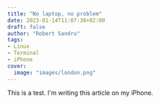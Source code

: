 ```yaml
---
title: "No laptop, no problem"
date: 2023-01-14T11:07:38+02:00
draft: false
author: "Robert Sandru"
tags: 
- Linux
- Terminal
- iPhone
cover:
  image: "images/london.png"
---
```


This is a test. I'm writing this article on my iPhone.
